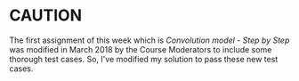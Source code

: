 # CAUTION

The first assignment of this week which is _Convolution model - Step by Step_ was modified in March 2018 by the Course Moderators to include some thorough test cases. So, I've modified my solution to pass these new test cases.